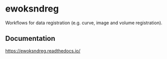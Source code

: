 # ewoksndreg

Workflows for data registration (e.g. curve, image and volume registration).

## Documentation

https://ewoksndreg.readthedocs.io/
